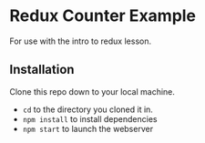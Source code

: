 # Redux Counter Example

For use with the intro to redux lesson.

## Installation

Clone this repo down to your local machine.

* `cd` to the directory you cloned it in.
* `npm install` to install dependencies
* `npm start` to launch the webserver
